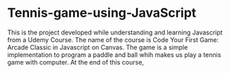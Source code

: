 # Tennis-game-using-JavaScript
This is the project developed while understanding and learning Javascript from a Udemy Course. 
The name of the course is Code Your First Game: Arcade Classic in Javascript on Canvas.
The game is a simple implementation to program a paddle and ball whih makes us play a tennis game with computer.
At the end of this course, 
